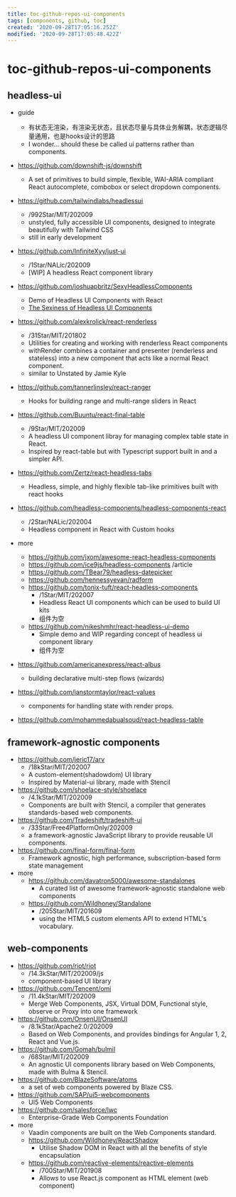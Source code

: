 ```yaml
---
title: toc-github-repos-ui-components
tags: [components, github, toc]
created: '2020-09-28T17:05:16.252Z'
modified: '2020-09-28T17:05:48.422Z'
---
```


# toc-github-repos-ui-components

## headless-ui

- guide
  - 有状态无渲染，有渲染无状态，且状态尽量与具体业务解耦，状态逻辑尽量通用，也是hooks设计的思路
  - I wonder... should these be called ui patterns rather than components.

- https://github.com/downshift-js/downshift
  - A set of primitives to build simple, flexible, WAI-ARIA compliant React autocomplete, combobox or select dropdown components. 
- https://github.com/tailwindlabs/headlessui
  - /992Star/MIT/202009
  - unstyled, fully accessible UI components, designed to integrate beautifully with Tailwind CSS
  - still in early development
- https://github.com/InfiniteXyy/just-ui
  - /1Star/NALic/202009
  - [WIP] A headless React component library
- https://github.com/joshuapbritz/SexyHeadlessComponents
  - Demo of Headless UI Components with React
  - [The Sexiness of Headless UI Components](https://www.joshbritz.co/posts/the-sexiness-of-headless-ui/)
- https://github.com/alexkrolick/react-renderless
  - /31Star/MIT/201802
  - Utilities for creating and working with renderless React components
  - withRender combines a container and presenter (renderless and stateless) into a new component that acts like a normal React component.
  - similar to Unstated by Jamie Kyle
- https://github.com/tannerlinsley/react-ranger
  - Hooks for building range and multi-range sliders in React
- https://github.com/Buuntu/react-final-table
  - /9Star/MIT/202009
  - A headless UI component libray for managing complex table state in React.
  - Inspired by react-table but with Typescript support built in and a simpler API.
- https://github.com/Zertz/react-headless-tabs
  - Headless, simple, and highly flexible tab-like primitives built with react hooks
- https://github.com/headless-components/headless-components-react
  - /2Star/NALic/202004
  - Headless component in React with Custom hooks

- more
  - https://github.com/jxom/awesome-react-headless-components
  - https://github.com/ice9js/headless-components /article
  - https://github.com/TBear79/headless-datepicker
  - https://github.com/hennessyevan/radform
  - https://github.com/tonix-tuft/react-headless-components
    - /1Star/MIT/202007
    - Headless React UI components which can be used to build UI kits
    - 组件为空
  - https://github.com/nikeshmhr/react-headless-ui-demo
    - Simple demo and WIP regarding concept of headless ui component library
    - 组件为空
- https://github.com/americanexpress/react-albus
  - building declarative multi-step flows (wizards)
- https://github.com/ianstormtaylor/react-values
  - components for handling state with render props.
- https://github.com/mohammedabualsoud/react-headless-table

## framework-agnostic components

- https://github.com/jeric17/arv
  - /18kStar/MIT/202007
  - A custom-element(shadowdom) UI library
  - Inspired by Material-ui library, made with Stencil
- https://github.com/shoelace-style/shoelace
  - /4.1kStar/MIT/202009
  - Components are built with Stencil, a compiler that generates standards-based web components.
- https://github.com/Tradeshift/tradeshift-ui
  - /33Star/Free4PlatformOnly/202009  
  - a framework-agnostic JavaScript library to provide reusable UI components.
- https://github.com/final-form/final-form
  - Framework agnostic, high performance, subscription-based form state management
- more
  - https://github.com/davatron5000/awesome-standalones
    - A curated list of awesome framework-agnostic standalone web components
  - https://github.com/Wildhoney/Standalone
    - /205Star/MIT/201609
    - using the HTML5 custom elements API to extend HTML's vocabulary.

## web-components

- https://github.com/riot/riot
  - /14.3kStar/MIT/202009/js
  - component-based UI library
- https://github.com/Tencent/omi
  - /11.4kStar/MIT/202009
  - Merge Web Components, JSX, Virtual DOM, Functional style, observe or Proxy into one framework
- https://github.com/OnsenUI/OnsenUI
  - /8.1kStar/Apache2.0/202009
  - Based on Web Components, and provides bindings for Angular 1, 2, React and Vue.js.
- https://github.com/Gomah/bulmil
  - /68Star/MIT/202009
  - An agnostic UI components library based on Web Components, made with Bulma & Stencil.
- https://github.com/BlazeSoftware/atoms
  - a set of web components powered by Blaze CSS.
- https://github.com/SAP/ui5-webcomponents
  - UI5 Web Components
- https://github.com/salesforce/lwc
  - Enterprise-Grade Web Components Foundation
- more
  - Vaadin components are built on the Web Components standard.
  - https://github.com/Wildhoney/ReactShadow
    - Utilise Shadow DOM in React with all the benefits of style encapsulation
  - https://github.com/reactive-elements/reactive-elements
    - /700Star/MIT/201908
    - Allows to use React.js component as HTML element (web component)
